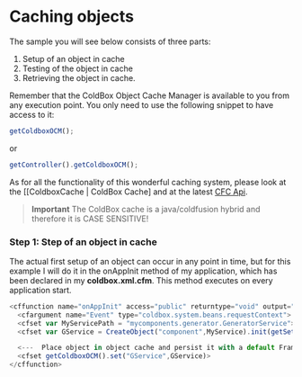 # Caching objects

The sample you will see below consists of three parts: 

1. Setup of an object in cache
2. Testing of the object in cache
3. Retrieving the object in cache.

Remember that the ColdBox Object Cache Manager is available to you from any execution point. You only need to use the following snippet to have access to it:

```js
getColdboxOCM();
```

or

```js
getController().getColdboxOCM();
```

As for all the functionality of this wonderful caching system, please look at the [[ColdboxCache | ColdBox Cache] and at the latest [CFC Api](http://www.coldbox.org/api).

> **Important** The ColdBox cache is a java/coldfusion hybrid and therefore it is CASE SENSITIVE! 

### Step 1: Step of an object in cache

The actual first setup of an object can occur in any point in time, but for this example I will do it in the onAppInit method of my application, which has been declared in my **coldbox.xml.cfm**. This method executes on every application start. 


```js
<cffunction name="onAppInit" access="public" returntype="void" output="false">
  <cfargument name="Event" type="coldbox.system.beans.requestContext">
  <cfset var MyServicePath = "mycomponents.generator.GeneratorService">
  <cfset var GService = CreateObject("component",MyService).init(getSetting("adminpass"))>

  <---  Place object in object cache and persist it with a default Framework Timeout. --->
  <cfset getColdboxOCM().set("GService",GService)>
</cffunction>
```


